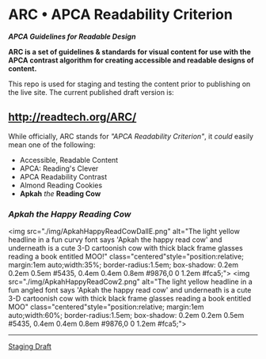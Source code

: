 # ARC • APCA Readability Criterion
***APCA Guidelines for Readable Design***

**ARC is a set of guidelines & standards for visual content for use with the APCA contrast algorithm for creating accessible and readable designs of content.**

This repo is used for staging and testing the content prior to publishing on the live site. The current published draft version is:

## http://readtech.org/ARC/


While officially, ARC stands for *"APCA Readability Criterion"*, it *could* easily mean one of the following:

- Accessible, Readable Content
- APCA: Reading's Clever
- APCA Readability Contrast
- Almond Reading Cookies
- **Apkah** _the_ **Reading Cow**



### _Apkah the Happy Reading Cow_

<img src="./img/ApkahHappyReadCowDallE.png" alt="The light yellow headline in a fun curvy font says 'Apkah the happy read cow' and underneath is a cute 3-D cartoonish cow with thick black frame glasses reading a book entitled MOO!" class="centered"style="position:relative; margin:1em auto;width:35%; border-radius:1.5em; box-shadow: 0.2em 0.2em 0.5em #5435, 0.4em 0.4em 0.8em #9876,0 0 1.2em #fca5;"> <img src="./img/ApkahHappyReadCow2.png" alt="The light yellow headline in a fun angled font says 'Apkah the happy read cow' and underneath is a cute 3-D cartoonish cow with thick black frame glasses reading a book entitled MOO" class="centered"style="position:relative; margin:1em auto;width:60%; border-radius:1.5em; box-shadow: 0.2em 0.2em 0.5em #5435, 0.4em 0.4em 0.8em #9876,0 0 1.2em #fca5;">



-----

[Staging Draft](https://a11yreadtech.github.io/ARC/)
